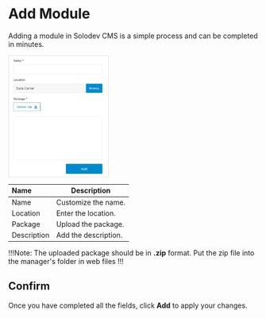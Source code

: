 # Add Module

Adding a module in Solodev CMS is a simple process and can be completed in minutes.

<img src="../../../images/modules-add.jpg" alt="modules-add" style="width: 40%; display: block"></a>


**Name** | **Description** 
:--- | ---
Name | Customize the name.
Location | Enter the location.
Package | Upload the package.
Description | Add the description.

!!!Note:
The uploaded package should be in **.zip** format. Put the zip file into the manager's folder in web files
!!!

## Confirm

Once you have completed all the fields, click **Add** to apply your changes.
